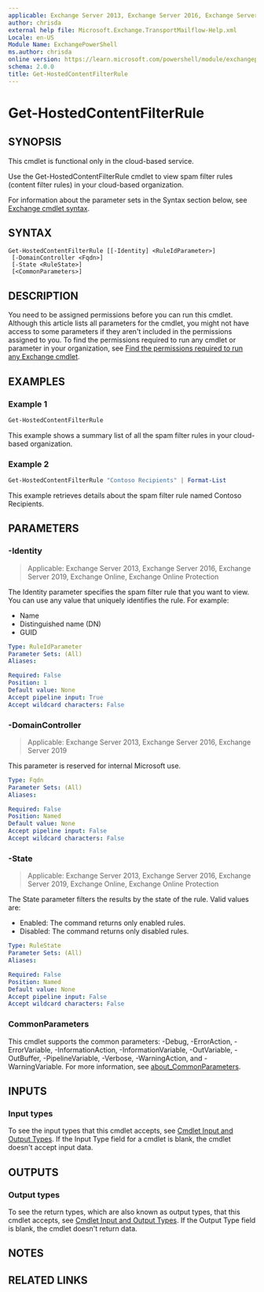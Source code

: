 ```yaml
---
applicable: Exchange Server 2013, Exchange Server 2016, Exchange Server 2019, Exchange Online, Exchange Online Protection
author: chrisda
external help file: Microsoft.Exchange.TransportMailflow-Help.xml
Locale: en-US
Module Name: ExchangePowerShell
ms.author: chrisda
online version: https://learn.microsoft.com/powershell/module/exchangepowershell/get-hostedcontentfilterrule
schema: 2.0.0
title: Get-HostedContentFilterRule
---
```


# Get-HostedContentFilterRule

## SYNOPSIS
This cmdlet is functional only in the cloud-based service.

Use the Get-HostedContentFilterRule cmdlet to view spam filter rules (content filter rules) in your cloud-based organization.

For information about the parameter sets in the Syntax section below, see [Exchange cmdlet syntax](https://learn.microsoft.com/powershell/exchange/exchange-cmdlet-syntax).

## SYNTAX

```
Get-HostedContentFilterRule [[-Identity] <RuleIdParameter>]
 [-DomainController <Fqdn>]
 [-State <RuleState>]
 [<CommonParameters>]
```

## DESCRIPTION
You need to be assigned permissions before you can run this cmdlet. Although this article lists all parameters for the cmdlet, you might not have access to some parameters if they aren't included in the permissions assigned to you. To find the permissions required to run any cmdlet or parameter in your organization, see [Find the permissions required to run any Exchange cmdlet](https://learn.microsoft.com/powershell/exchange/find-exchange-cmdlet-permissions).

## EXAMPLES

### Example 1
```powershell
Get-HostedContentFilterRule
```

This example shows a summary list of all the spam filter rules in your cloud-based organization.

### Example 2
```powershell
Get-HostedContentFilterRule "Contoso Recipients" | Format-List
```

This example retrieves details about the spam filter rule named Contoso Recipients.

## PARAMETERS

### -Identity

> Applicable: Exchange Server 2013, Exchange Server 2016, Exchange Server 2019, Exchange Online, Exchange Online Protection

The Identity parameter specifies the spam filter rule that you want to view. You can use any value that uniquely identifies the rule. For example:

- Name
- Distinguished name (DN)
- GUID

```yaml
Type: RuleIdParameter
Parameter Sets: (All)
Aliases:

Required: False
Position: 1
Default value: None
Accept pipeline input: True
Accept wildcard characters: False
```

### -DomainController

> Applicable: Exchange Server 2013, Exchange Server 2016, Exchange Server 2019

This parameter is reserved for internal Microsoft use.

```yaml
Type: Fqdn
Parameter Sets: (All)
Aliases:

Required: False
Position: Named
Default value: None
Accept pipeline input: False
Accept wildcard characters: False
```

### -State

> Applicable: Exchange Server 2013, Exchange Server 2016, Exchange Server 2019, Exchange Online, Exchange Online Protection

The State parameter filters the results by the state of the rule. Valid values are:

- Enabled: The command returns only enabled rules.
- Disabled: The command returns only disabled rules.

```yaml
Type: RuleState
Parameter Sets: (All)
Aliases:

Required: False
Position: Named
Default value: None
Accept pipeline input: False
Accept wildcard characters: False
```

### CommonParameters
This cmdlet supports the common parameters: -Debug, -ErrorAction, -ErrorVariable, -InformationAction, -InformationVariable, -OutVariable, -OutBuffer, -PipelineVariable, -Verbose, -WarningAction, and -WarningVariable. For more information, see [about_CommonParameters](https://go.microsoft.com/fwlink/p/?LinkID=113216).

## INPUTS

### Input types
To see the input types that this cmdlet accepts, see [Cmdlet Input and Output Types](https://go.microsoft.com/fwlink/p/?linkId=616387). If the Input Type field for a cmdlet is blank, the cmdlet doesn't accept input data.

## OUTPUTS

### Output types
To see the return types, which are also known as output types, that this cmdlet accepts, see [Cmdlet Input and Output Types](https://go.microsoft.com/fwlink/p/?linkId=616387). If the Output Type field is blank, the cmdlet doesn't return data.

## NOTES

## RELATED LINKS
